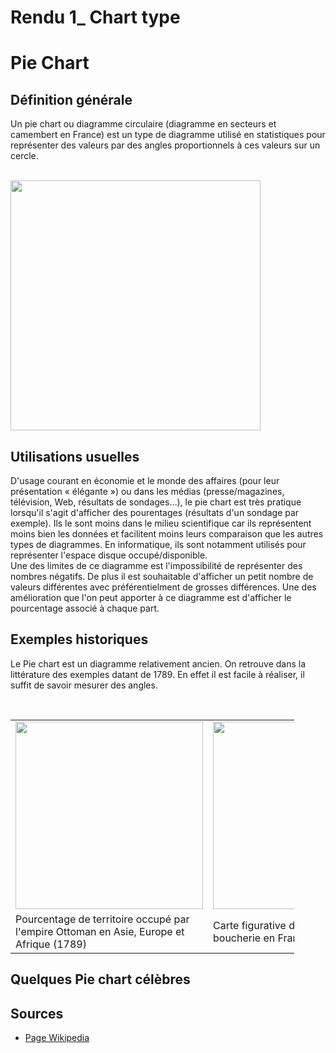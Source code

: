 # Rendu 1_ Chart type

# Pie Chart

## Définition générale
<p>Un pie chart ou diagramme circulaire (diagramme en secteurs et camembert en France) est un type de diagramme utilisé en statistiques pour représenter des valeurs par des angles proportionnels à ces valeurs sur un cercle.</p>
 <br />
 <image src="https://plot.ly/~PythonPlotBot/2095.png" width="400" align="center">
 <br />
  
## Utilisations usuelles
<p>D'usage courant en économie et le monde des affaires (pour leur présentation « élégante ») ou dans les médias (presse/magazines, télévision, Web, résultats de sondages…), le pie chart est très pratique lorsqu'il s'agit d'afficher des pourentages (résultats d'un sondage par exemple). Ils le sont moins dans le milieu scientifique car ils représentent moins bien les données et facilitent moins leurs comparaison que les autres types de diagrammes. En informatique, ils sont notamment utilisés pour représenter l'espace disque occupé/disponible.<br>
Une des limites de ce diagramme est l'impossibilité de représenter des nombres négatifs. De plus il est souhaitable d'afficher un petit nombre de valeurs différentes avec préférentielment de grosses différences. Une des amélioration que l'on peut apporter à ce diagramme est d'afficher le pourcentage associé à chaque part.</p>

## Exemples historiques
<p>Le Pie chart est un diagramme relativement ancien. On retrouve dans la littérature des exemples datant de 1789. En effet il est facile à réaliser, il suffit de savoir mesurer des angles.</p><br />

 <table style="width:90%">
  <tr>
    <td> <image src="https://upload.wikimedia.org/wikipedia/commons/6/63/Playfair-piechart.jpg" width="300" align="center"></td>
    <td> <image src="https://upload.wikimedia.org/wikipedia/commons/thumb/1/1c/Minard-carte-viande-1858.png/800px-Minard-carte-viande-1858.png" width="300" align="center"></td>
  </tr>
  <tr>
    <td>Pourcentage de territoire occupé par l'empire Ottoman en Asie, Europe et Afrique (1789)</td>
    <td>Carte figurative de viandes de boucherie en France</td>
  </tr>
</table> 

## Quelques Pie chart célèbres


## Sources
<ul>
 <li>
<a href="https://fr.wikipedia.org/wiki/Diagramme_circulaire">Page Wikipedia</a>
 </li>
</ul>

